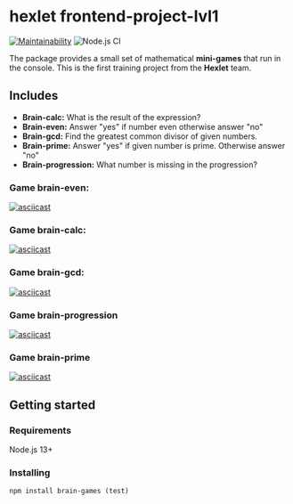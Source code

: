 # hexlet frontend-project-lvl1

[![Maintainability](https://api.codeclimate.com/v1/badges/a3e1317388190cfe0662/maintainability)](https://codeclimate.com/github/krinteron/frontend-project-lvl1/maintainability) ![Node.js CI](https://github.com/krinteron/frontend-project-lvl1/workflows/Node.js%20CI/badge.svg)

The package provides a small set of mathematical **mini-games** that run in the console. This is the first training project from the **Hexlet** team.

## Includes
- **Brain-calc:** What is the result of the expression?
- **Brain-even:** Answer "yes" if number even otherwise answer "no"
- **Brain-gcd:** Find the greatest common divisor of given numbers.
- **Brain-prime:** Answer "yes" if given number is prime. Otherwise answer "no"
- **Brain-progression:** What number is missing in the progression?

### Game brain-even:

[![asciicast](https://asciinema.org/a/309321.svg)](https://asciinema.org/a/309321)

### Game brain-calc:

[![asciicast](https://asciinema.org/a/309524.svg)](https://asciinema.org/a/309524)

### Game brain-gcd:

[![asciicast](https://asciinema.org/a/309602.svg)](https://asciinema.org/a/309602)

### Game brain-progression

[![asciicast](https://asciinema.org/a/309621.svg)](https://asciinema.org/a/309621)

### Game brain-prime

[![asciicast](https://asciinema.org/a/309636.svg)](https://asciinema.org/a/309636)

## Getting started

### Requirements

Node.js 13+

### Installing

```
npm install brain-games (test)
```